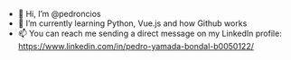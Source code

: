 - 👋 Hi, I’m @pedroncios
- 🌱 I’m currently learning Python, Vue.js and how Github works
- 📫 You can reach me sending a direct message on my LinkedIn profile: https://www.linkedin.com/in/pedro-yamada-bondal-b0050122/

<!---
pedroncios/pedroncios is a ✨ special ✨ repository because its `README.md` (this file) appears on your GitHub profile.
You can click the Preview link to take a look at your changes.
--->
